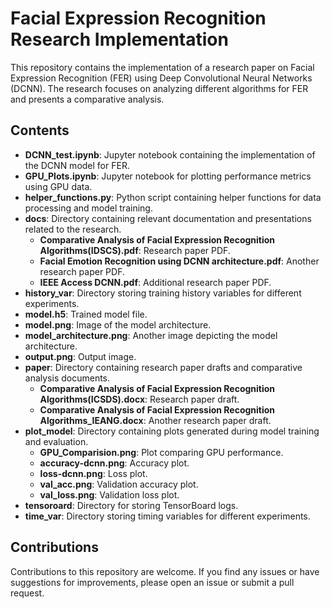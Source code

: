 # Facial Expression Recognition Research Implementation

This repository contains the implementation of a research paper on Facial Expression Recognition (FER) using Deep Convolutional Neural Networks (DCNN). The research focuses on analyzing different algorithms for FER and presents a comparative analysis.

## Contents

- **DCNN_test.ipynb**: Jupyter notebook containing the implementation of the DCNN model for FER.
- **GPU_Plots.ipynb**: Jupyter notebook for plotting performance metrics using GPU data.
- **helper_functions.py**: Python script containing helper functions for data processing and model training.
- **docs**: Directory containing relevant documentation and presentations related to the research.
   - **Comparative Analysis of Facial Expression Recognition Algorithms(IDSCS).pdf**: Research paper PDF.
   - **Facial Emotion Recognition using DCNN architecture.pdf**: Another research paper PDF.
   - **IEEE Access DCNN.pdf**: Additional research paper PDF.
- **history_var**: Directory storing training history variables for different experiments.
- **model.h5**: Trained model file.
- **model.png**: Image of the model architecture.
- **model_architecture.png**: Another image depicting the model architecture.
- **output.png**: Output image.
- **paper**: Directory containing research paper drafts and comparative analysis documents.
   - **Comparative Analysis of Facial Expression Recognition Algorithms(ICSDS).docx**: Research paper draft.
   - **Comparative Analysis of Facial Expression Recognition Algorithms_IEANG.docx**: Another research paper draft.
- **plot_model**: Directory containing plots generated during model training and evaluation.
   - **GPU_Comparision.png**: Plot comparing GPU performance.
   - **accuracy-dcnn.png**: Accuracy plot.
   - **loss-dcnn.png**: Loss plot.
   - **val_acc.png**: Validation accuracy plot.
   - **val_loss.png**: Validation loss plot.
- **tensoroard**: Directory for storing TensorBoard logs.
- **time_var**: Directory storing timing variables for different experiments.

## Contributions

Contributions to this repository are welcome. If you find any issues or have suggestions for improvements, please open an issue or submit a pull request.
